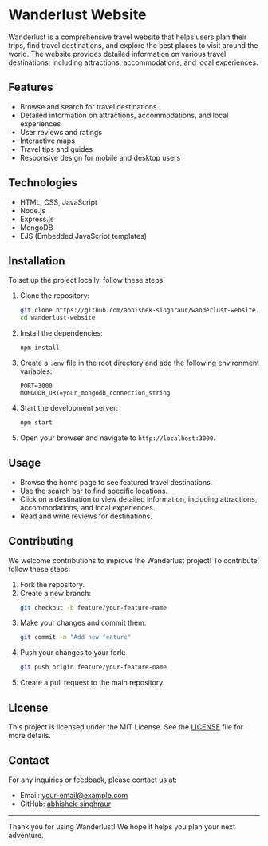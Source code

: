 # Wanderlust Website

Wanderlust is a comprehensive travel website that helps users plan their trips, find travel destinations, and explore the best places to visit around the world. The website provides detailed information on various travel destinations, including attractions, accommodations, and local experiences.


## Features

- Browse and search for travel destinations
- Detailed information on attractions, accommodations, and local experiences
- User reviews and ratings
- Interactive maps
- Travel tips and guides
- Responsive design for mobile and desktop users

## Technologies

- HTML, CSS, JavaScript
- Node.js
- Express.js
- MongoDB
- EJS (Embedded JavaScript templates)

## Installation

To set up the project locally, follow these steps:

1. Clone the repository:
    ```bash
    git clone https://github.com/abhishek-singhraur/wanderlust-website.git
    cd wanderlust-website
    ```

2. Install the dependencies:
    ```bash
    npm install
    ```

3. Create a `.env` file in the root directory and add the following environment variables:
    ```plaintext
    PORT=3000
    MONGODB_URI=your_mongodb_connection_string
    ```

4. Start the development server:
    ```bash
    npm start
    ```

5. Open your browser and navigate to `http://localhost:3000`.

## Usage

- Browse the home page to see featured travel destinations.
- Use the search bar to find specific locations.
- Click on a destination to view detailed information, including attractions, accommodations, and local experiences.
- Read and write reviews for destinations.

## Contributing

We welcome contributions to improve the Wanderlust project! To contribute, follow these steps:

1. Fork the repository.
2. Create a new branch:
    ```bash
    git checkout -b feature/your-feature-name
    ```
3. Make your changes and commit them:
    ```bash
    git commit -m "Add new feature"
    ```
4. Push your changes to your fork:
    ```bash
    git push origin feature/your-feature-name
    ```
5. Create a pull request to the main repository.

## License

This project is licensed under the MIT License. See the [LICENSE](LICENSE) file for more details.

## Contact

For any inquiries or feedback, please contact us at:

- Email: your-email@example.com
- GitHub: [abhishek-singhraur](https://github.com/abhishek-singhraur)

---

Thank you for using Wanderlust! We hope it helps you plan your next adventure.

